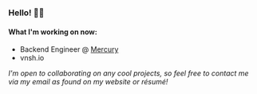 ### Hello! 👋🏼

#### What I'm working on now:

- Backend Engineer @ [Mercury](https://mercury.com)
- vnsh.io

*I'm open to collaborating on any cool projects, so feel free to contact me via my email as found on my website or résumé!*
